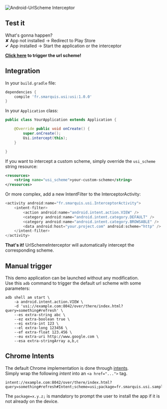 ![Android-UrlScheme Interceptor](https://raw.githubusercontent.com/SimonMarquis/Android-UrlSchemeInterceptor/master/art/Play%20Store%20Feature.png "Android-UrlSchemeInterceptor")

## Test it
What's gonna happen?  
✘ App not installed → Redirect to Play Store  
✔ App installed → Start the application or the interceptor  

**<a href="intent://example.com:8042/over/there/index.html?query=something#refresh#Intent;scheme=test;package=fr.smarquis.usi.sample;action=android.intent.action.VIEW;S.string=abc;B.boolean=true;i.int=123;l.long=123456;f.float=123.456;end">Click here</a> to trigger the url scheme!**

## Integration
In your `build.gradle` file:

```groovy
dependencies {
    compile 'fr.smarquis.usi:usi:1.0.0'
}
```

In your `Application` class:

```java
public class YourApplication extends Application {

    @Override public void onCreate() {
        super.onCreate();
        Usi.intercept(this);
    }

}
```

If you want to intercept a custom scheme, simply override the `usi_scheme` string resource:
```xml
<resources>
    <string name="usi_scheme">your-custom-scheme</string>
</resources>
```

Or more complex, add a new IntentFilter to the InterceptorActivity:
```java
<activity android:name="fr.smarquis.usi.InterceptorActivity">
    <intent-filter>
        <action android:name="android.intent.action.VIEW" />
        <category android:name="android.intent.category.DEFAULT" />
        <category android:name="android.intent.category.BROWSABLE" />
        <data android:host="your.project.com" android:scheme="http" />
    </intent-filter>
</activity>
```

**That's it!** UrlSchemeInterceptor will automatically intercept the corresponding scheme.

## Manual trigger
This demo application can be launched without any modification.  
Use this `adb` command to trigger the default url scheme with some parameters:
```shell
adb shell am start \
    -a android.intent.action.VIEW \
    -d 'usi://example.com:8042/over/there/index.html?query=something#refresh' \
    --es extra-string abc \
    --ez extra-boolean true \
    --ei extra-int 123 \
    --el extra-long 123456 \
    --ef extra-float 123.456 \
    --eu extra-uri http://www.google.com \
    --esa extra-stringArray a,b,c
```

## Chrome Intents
The default Chrome implementation is done through [intents](https://developer.chrome.com/multidevice/android/intents).  
Simply wrap the following *intent* into an `<a href="...">` tag.
```
intent://example.com:8042/over/there/index.html?query=something#refresh#Intent;scheme=usi;package=fr.smarquis.usi.sample;action=android.intent.action.VIEW;S.string=abc;B.boolean=true;i.int=123;l.long=123456;f.float=123.456;end
```

The `package=x.y.z;` is mandatory to prompt the user to install the app if it is not already on the device.
